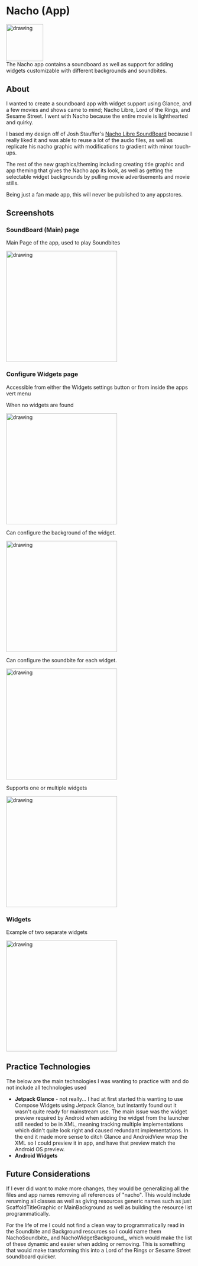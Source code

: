 
# Nacho (App)

<img src="./app/src/main/res/mipmap-xxxhdpi/ic_launcher.png" alt="drawing" width="100"/><bR>
 The Nacho app contains a soundboard as well as support for adding widgets customizable with different backgrounds and soundbites.

## About

I wanted to create a soundboard app with widget support using Glance, and a few movies and shows came to mind; Nacho Libre, Lord of the Rings, and Sesame Street. I went with Nacho because the entire movie is lighthearted and quirky.

I based my design off of Josh Stauffer's [Nacho Libre SoundBoard](https://www.joshstauffer.com/projects/nacho/) because I really liked it and was able to reuse a lot of the audio files,  as well as replicate his nacho graphic with modifications to gradient with minor touch-ups. 

The rest of the new graphics/theming including creating title graphic and app theming that gives the Nacho app its look, as well as getting the selectable widget backgrounds by pulling movie advertisements and movie stills.

Being just a fan made app, this will never be published to any appstores.

## Screenshots
### SoundBoard (Main) page
Main Page of the app, used to play Soundbites

<img src="./appscreenshots/NachoApp_SoundBoardMain.png" alt="drawing" width="300"/><br>  

### Configure Widgets page
Accessible from either the Widgets settings button or from inside the apps vert menu

When no widgets are found

<img src="./appscreenshots/NachoApp_NoWidgetsFound.gif" alt="drawing" width="300"/> <br>

Can configure the background of the widget.

<img src="./appscreenshots/NachoApp_WidgetConfigure.png" alt="drawing" width="300"/> <br>

Can configure the soundbite for each widget.

<img src="./appscreenshots/NachoApp_WidgetConfigure2.png" alt="drawing" width="300"/> <br> 

Supports one or multiple widgets

<img src="./appscreenshots/NachoApp_WidgetConfigure3.png" alt="drawing" width="300"/> <br> 

### Widgets

Example of two separate widgets

<img src="./appscreenshots/NachoAPP_Widgets.png" alt="drawing" width="300"/> <br> 

## Practice Technologies

The below are the main technologies I was wanting to practice with and do not include all technologies used

- **Jetpack Glance** - not really... I had at first started this wanting to use Compose Widgets using Jetpack Glance, but instantly found out it wasn't quite ready for mainstream use. The main issue was the widget preview required by Android when adding the widget from the launcher still needed to be in XML, meaning tracking multiple implementations which didn't quite look right and caused redundant implementations. In the end it made more sense to ditch Glance and AndroidView wrap the XML so I could preview it in app, and have that preview match the Android OS preview.
- **Android Widgets**

## Future Considerations

If I ever did want to make more changes, they would be generalizing all the files and app names removing all references of "nacho". This would include renaming all classes as well as giving resources generic names such as just ScaffoldTitleGraphic or MainBackground as well as building the resource list programmatically.

For the life of me I could not find a clean way to programmatically read in the Soundbite and Background resources so I could name them NachoSoundbite_<Name> and  NachoWidgetBackground_<Name>, which would make the list of these dynamic and easier when adding or removing. This is something that would make transforming this into a Lord of the Rings or Sesame Street soundboard quicker.
